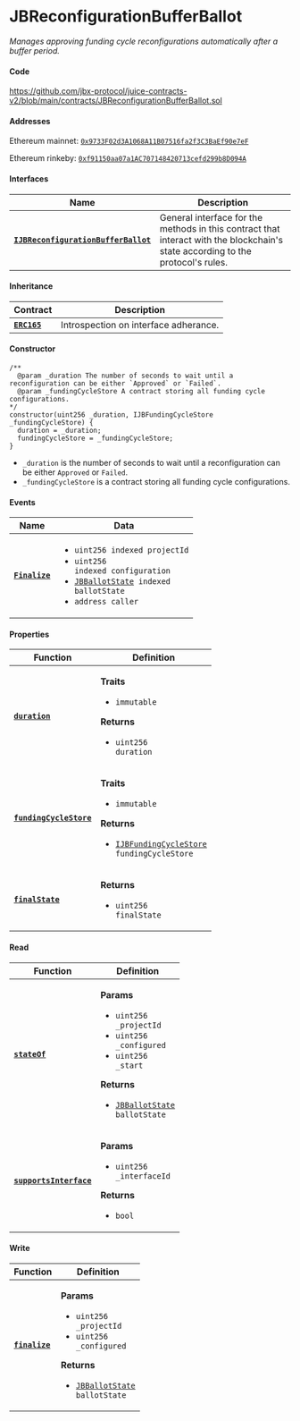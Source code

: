 # JBReconfigurationBufferBallot

_Manages approving funding cycle reconfigurations automatically after a buffer period._

#### Code

https://github.com/jbx-protocol/juice-contracts-v2/blob/main/contracts/JBReconfigurationBufferBallot.sol

#### Addresses

Ethereum mainnet: [`0x9733F02d3A1068A11B07516fa2f3C3BaEf90e7eF`](https://etherscan.io/address/0x9733F02d3A1068A11B07516fa2f3C3BaEf90e7eF)

Ethereum rinkeby: [`0xf91150aa07a1AC707148420713cefd299b8D094A`](https://rinkeby.etherscan.io/address/0xf91150aa07a1AC707148420713cefd299b8D094A)

#### Interfaces

| Name                                             | Description                                                                                                                              |
| ------------------------------------------------ | ---------------------------------------------------------------------------------------------------------------------------------------- |
| [**`IJBReconfigurationBufferBallot`**](/protocol/api/interfaces/ijbreconfigurationbufferballot.md) | General interface for the methods in this contract that interact with the blockchain's state according to the protocol's rules. |

#### Inheritance

| Contract                                                                          | Description                                                                                                                               |
| --------------------------------------------------------------------------------- | ----------------------------------------------------------------------------------------------------------------------------------------- |
| [**`ERC165`**](https://docs.openzeppelin.com/contracts/2.x/api/introspection#ERC165)                            |  Introspection on interface adherance.                      |

#### Constructor

```
/**
  @param _duration The number of seconds to wait until a reconfiguration can be either `Approved` or `Failed`.
  @param _fundingCycleStore A contract storing all funding cycle configurations.
*/
constructor(uint256 _duration, IJBFundingCycleStore _fundingCycleStore) {
  duration = _duration;
  fundingCycleStore = _fundingCycleStore;
}
```

* `_duration` is the number of seconds to wait until a reconfiguration can be either `Approved` or `Failed`.
* `_fundingCycleStore` is a contract storing all funding cycle configurations.

#### Events

| Name                               | Data                                                                                                                                                                                    |
| ---------------------------------- | --------------------------------------------------------------------------------------------------------------------------------------------------------------------------------------- |
| [**`Finalize`**](/protocol/api/contracts/or-ballots/jbreconfigurationbufferballot/events/finalize.md) | <ul><li><code>uint256 indexed projectId</code></li><li><code>uint256 indexed configuration</code></li><li><code>[JBBallotState](/protocol/api/enums/jbballotstate.md) indexed ballotState</code></li><li><code>address caller</code></li></ul> |

#### Properties

| Function                                                          | Definition                                                                                                                                                                                                |
| ----------------------------------------------------------------- | --------------------------------------------------------------------------------------------------------------------------------------------------------------------------------------------------------- |
| [**`duration`**](/protocol/api/contracts/or-ballots/jbreconfigurationbufferballot/properties/duration.md)                            | <p><strong>Traits</strong></p><ul><li><code>immutable</code></li></ul><p><strong>Returns</strong></p><ul><li><code>uint256 duration</code></li></ul> |
| [**`fundingCycleStore`**](/protocol/api/contracts/or-ballots/jbreconfigurationbufferballot/properties/fundingcyclestore.md)               | <p><strong>Traits</strong></p><ul><li><code>immutable</code></li></ul><p><strong>Returns</strong></p><ul><li><code>[IJBFundingCycleStore](/protocol/api/interfaces/ijbfundingcyclestore.md) fundingCycleStore</code></li></ul> |
| [**`finalState`**](/protocol/api/contracts/or-ballots/jbreconfigurationbufferballot/properties/finalstate.md)                            | <p><strong>Returns</strong></p><ul><li><code>uint256 finalState</code></li></ul> |

#### Read

| Function                                 | Definition                                                                                                                                                                                   |
| ---------------------------------------- | -------------------------------------------------------------------------------------------------------------------------------------------------------------------------------------------- |
| [**`stateOf`**](/protocol/api/contracts/or-ballots/jbreconfigurationbufferballot/read/stateof.md) | <p><strong>Params</strong></p><ul><li><code>uint256 _projectId</code></li><li><code>uint256 _configured</code></li><li><code>uint256 _start</code></li></ul><p><strong>Returns</strong></p><ul><li><code>[JBBallotState](/protocol/api/enums/jbballotstate.md) ballotState</code></li></ul> |
| [**`supportsInterface`**](/protocol/api/contracts/or-ballots/jbreconfigurationbufferballot/read/supportsinterface.md) | <p><strong>Params</strong></p><ul><li><code>uint256 _interfaceId</code></li></ul><p><strong>Returns</strong></p><ul><li><code>bool</code></li></ul> |

#### Write

| Function                                 | Definition                                                                                                                                                                                   |
| ---------------------------------------- | -------------------------------------------------------------------------------------------------------------------------------------------------------------------------------------------- |
| [**`finalize`**](/protocol/api/contracts/or-ballots/jbreconfigurationbufferballot/write/finalize.md) | <p><strong>Params</strong></p><ul><li><code>uint256 _projectId</code></li><li><code>uint256 _configured</code></li></ul><p><strong>Returns</strong></p><ul><li><code>[JBBallotState](/protocol/api/enums/jbballotstate.md) ballotState</code></li></ul> |
